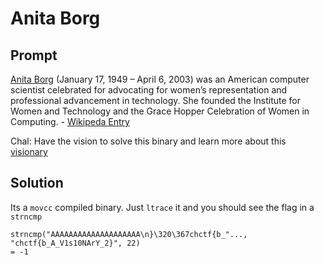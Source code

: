 # Anita Borg

## Prompt

[Anita Borg]() (January 17, 1949 – April 6, 2003) was an American computer scientist celebrated for advocating for women’s representation and professional advancement in technology. She founded the Institute for Women and Technology and the Grace Hopper Celebration of Women in Computing. - [Wikipeda Entry](https://en.wikipedia.org/wiki/Anita_Borg)

Chal: Have the vision to solve this binary and learn more about this [visionary](https://www.youtube.com/watch?v=qMfELzvXpBo)

## Solution

Its a ``movcc`` compiled binary. Just ``ltrace`` it and you should see the flag in a ``strncmp``

```
strncmp("AAAAAAAAAAAAAAAAAAAA\n}\320\367chctf{b_"..., "chctf{b_A_V1s10NArY_2}", 22)                                           = -1
```
